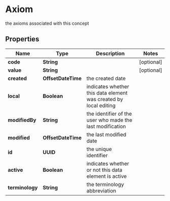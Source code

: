 

# Axiom

the axioms associated with this concept

## Properties

| Name | Type | Description | Notes |
|------------ | ------------- | ------------- | -------------|
|**code** | **String** |  |  [optional] |
|**value** | **String** |  |  [optional] |
|**created** | **OffsetDateTime** | the created date |  |
|**local** | **Boolean** | indicates whether this data element was created by local editing |  |
|**modifiedBy** | **String** | the identifier of the user who made the last modification |  |
|**modified** | **OffsetDateTime** | the last modified date |  |
|**id** | **UUID** | the unique identifier |  |
|**active** | **Boolean** | indicates whether or not this data element is active |  |
|**terminology** | **String** | the terminology abbreviation |  |



